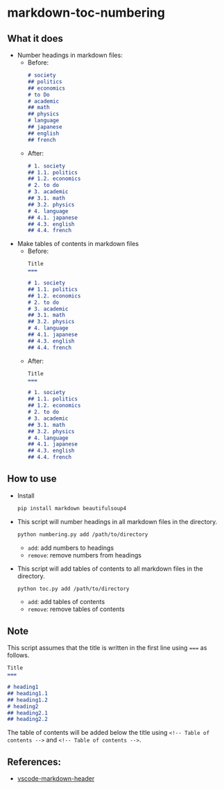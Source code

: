 # markdown-toc-numbering

## What it does
- Number headings in markdown files:
    - Before:
        ```markdown
        # society
        ## politics
        ## economics
        # to Do
        # academic
        ## math
        ## physics
        # language
        ## japanese
        ## english
        ## french
        ```
    - After:
        ```markdown
        # 1. society
        ## 1.1. politics
        ## 1.2. economics
        # 2. to do
        # 3. academic
        ## 3.1. math
        ## 3.2. physics
        # 4. language
        ## 4.1. japanese
        ## 4.3. english
        ## 4.4. french
        ```
- Make tables of contents in markdown files
    - Before:
        ```markdown
        Title
        ===

        # 1. society
        ## 1.1. politics
        ## 1.2. economics
        # 2. to do
        # 3. academic
        ## 3.1. math
        ## 3.2. physics
        # 4. language
        ## 4.1. japanese
        ## 4.3. english
        ## 4.4. french
        ```
    - After:
        ```markdown
        Title
        ===

        # 1. society
        ## 1.1. politics
        ## 1.2. economics
        # 2. to do
        # 3. academic
        ## 3.1. math
        ## 3.2. physics
        # 4. language
        ## 4.1. japanese
        ## 4.3. english
        ## 4.4. french
        ```

## How to use
- Install
    ```bash
    pip install markdown beautifulsoup4
    ```
- This script will number headings in all markdown files in the directory.
    ```bash
    python numbering.py add /path/to/directory
    ```
    - `add`: add numbers to headings
    - `remove`: remove numbers from headings

- This script will add tables of contents to all markdown files in the directory.
    ```bash
    python toc.py add /path/to/directory
    ```
    - `add`: add tables of contents
    - `remove`: remove tables of contents

## Note
This script assumes that the title is written in the first line using `===` as follows.
```markdown
Title
===

# heading1
## heading1.1
## heading1.2
# heading2
## heading2.1
## heading2.2
```


The table of contents will be added below the title using `<!-- Table of contents -->` and `<!-- Table of contents -->`.

## References:
- [vscode-markdown-header](https://github.com/panchaoxin/vscode-markdown-header/tree/master)